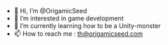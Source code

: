 - 👋 Hi, I’m @OrigamicSeed
- 👀 I’m interested in game development
- 🌱 I’m currently learning how to be a Unity-monster
- 📫 How to reach me : th@origamicseed.com

<!---
OrigamicSeed/OrigamicSeed is a ✨ special ✨ repository because its `README.md` (this file) appears on your GitHub profile.
You can click the Preview link to take a look at your changes.
--->
